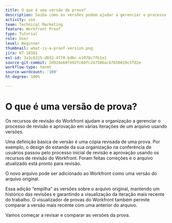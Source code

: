```yaml
---
title: O que é uma versão de prova?
description: Saiba como as versões podem ajudar a gerenciar o processo de revisão e aprovação em várias iterações de um arquivo usando os recursos de revisão do Workfront.
activity: use
team: Technical Marketing
feature: Workfront Proof
type: Tutorial
role: User
level: Beginner
thumbnail: what-is-a-proof-version.png
jira: KT-10161
exl-id: 3a3c6315-d032-4f78-bdbc-e1070c7fb1e1
source-git-commit: 2d916e60fe92fc68fc247586acb7b50819c5fd2e
workflow-type: tm+mt
source-wordcount: '169'
ht-degree: 100%

---
```


# O que é uma versão de prova?

Os recursos de revisão do Workfront ajudam a organização a gerenciar o processo de revisão e aprovação em várias iterações de um arquivo usando versões.

Uma definição básica de versão é uma cópia revisada de uma prova. Por exemplo, o design do estande da sua organização na conferência de usuários passou pelo processo inicial de revisão e aprovação usando os recursos de revisão do Workfront. Foram feitas correções e o arquivo atualizado está pronto para revisão.

O novo arquivo pode ser adicionado ao Workfront como uma versão do arquivo original.

Essa adição “empilha” as versões sobre o arquivo original, mantendo um histórico das revisões e garantindo a visualização da iteração mais recente do trabalho. O visualizador de provas do Workfront também permite comparar a versão mais recente com uma anterior do arquivo.

Vamos começar a revisar e comparar as versões da prova.

